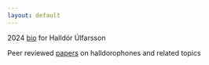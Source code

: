 ```yaml
---
layout: default
---
```


2024 [bio](./bio.md) for Halldór Úlfarsson

Peer reviewed [papers](./publications.md) on halldorophones and related topics
